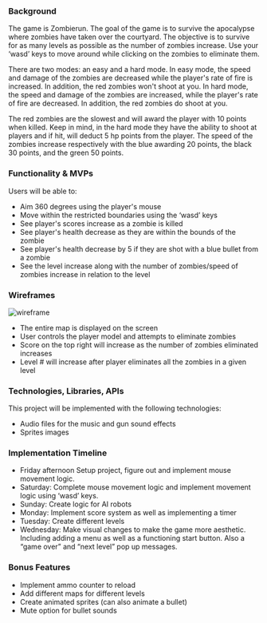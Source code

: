 ### Background
The game is Zombierun. The goal of the game is to survive the apocalypse where zombies have taken over the courtyard. The objective is to survive for as many levels as possible as the number of zombies increase. 
Use your ‘wasd’ keys to move around while clicking on the zombies to eliminate them. 

There are two modes: an easy and a hard mode. In easy mode, the speed and damage of the zombies are decreased while the player's rate of fire is increased. In addition, the red zombies won't shoot at you. In hard mode, the speed and damage of the zombies are increased, while the player's rate of fire are decreased. In addition, the red zombies do shoot at you.

The red zombies are the slowest and will award the player with 10 points when killed. Keep in mind, in the hard mode they have the ability to shoot at players and if hit, will deduct 5 hp points from the player. The speed of the zombies increase respectively with the blue awarding 20 points, the black 30 points, and the green 50 points. 


### Functionality & MVPs
Users will be able to: 
- Aim 360 degrees using the player's mouse
- Move within the restricted boundaries using the ‘wasd’ keys
- See player's scores increase as a zombie is killed
- See player's health decrease as they are within the bounds of the zombie
- See player's health decrease by 5 if they are shot with a blue bullet from a zombie
- See the level increase along with the number of zombies/speed of zombies increase in relation to the level


### Wireframes
![wireframe](https://github.com/d95lee/javascript_project/assets/144676584/747f61cb-ebd2-475e-9242-e4d2c62c1029)


- The entire map is displayed on the screen 
- User controls the player model and attempts to eliminate zombies
- Score on the top right will increase as the number of zombies eliminated increases
- Level # will increase after player eliminates all the zombies in a given level


### Technologies, Libraries, APIs
This project will be implemented with the following technologies:
- Audio files for the music and gun sound effects
- Sprites images



### Implementation Timeline
- Friday afternoon Setup project, figure out and implement mouse movement logic.
- Saturday: Complete mouse movement logic and implement movement logic using ‘wasd’ keys.
- Sunday: Create logic for AI robots 
- Monday: Implement score system as well as implementing a timer 
- Tuesday: Create different levels
- Wednesday: Make visual changes to make the game more aesthetic. Including adding a menu as well as a functioning start button. Also a “game over” and “next level” pop up messages. 


### Bonus Features
- Implement ammo counter to reload 
- Add different maps for different levels
- Create animated sprites (can also animate a bullet)
- Mute option for bullet sounds
